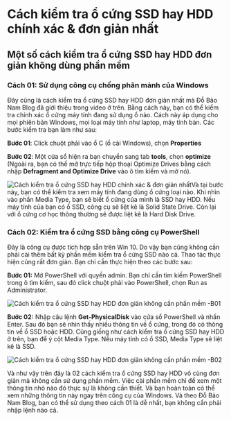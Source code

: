 # Cách kiểm tra ổ cứng SSD hay HDD chính xác & đơn giản nhất

## Một số cách kiểm tra ổ cứng SSD hay HDD đơn giản không dùng phần mềm

### Cách 01: Sử dụng công cụ chống phân mảnh của Windows

Đây cũng là cách kiểm tra ổ cứng SSD hay HDD đơn giản nhất mà Đỗ Bảo Nam Blog đã giới thiệu trong video ở trên. Bằng cách này, bạn có thể kiểm tra chính xác ổ cứng máy tính đang sử dụng ổ nào. Cách này áp dụng cho mọi phiên bản Windows, mọi loại máy tính như laptop, máy tính bàn. Các bước kiểm tra bạn làm như sau:

**Bước 01**: Click chuột phải vào ổ C (ổ cài Windows), chọn **Properties**

**Bước 02**: Một cửa sổ hiện ra bạn chuyển sang tab **tools**, chọn **optimize** (Ngoài ra, bạn có thể mở trực tiếp hộp thoại Optimize Drives bằng cách nhập **Defragment and Optimize Drive** vào ô tìm kiếm và mở nó).

![Cách kiểm tra ổ cứng SSD hay HDD chính xác & đơn giản nhất](https://dobaonamblog.com/wp-content/uploads/cach-kiem-tra-o-cung-ssd-hay-hdd-don-gian.jpg)Và tại bước này, bạn có thể kiểm tra xem máy tính đang dùng ổ cứng loại nào. Khi nhìn vào phần Media Type, bạn sẽ biết ổ cứng của mình là SSD hay HDD. Nếu máy tính của bạn có ổ SSD, công cụ sẽ liệt kê là Solid State Drive. Còn lại với ổ cứng cơ học thông thường sẽ được liệt kê là Hard Disk Drive.

### Cách 02: Kiểm tra ổ cứng SSD bằng công cụ PowerShell

Đây là công cụ được tích hợp sẵn trên Win 10. Do vậy bạn cũng không cần phải cài thêm bất kỳ phần mềm kiểm tra ổ cứng SSD nào cả. Thao tác thực hiện cũng rất đơn giản. Bạn chỉ cần thực hiện theo các bước sau:

**Bước 01:** Mở PowerShell với quyền admin. Bạn chỉ cần tìm kiếm PowerShell trong ô tìm kiếm, sau đó click chuột phải vào PowerShell, chọn Run as Administrator.

![Cách kiểm tra ổ cứng SSD hay HDD đơn giản không cần phần mềm -B01](https://dobaonamblog.com/wp-content/uploads/cach-kiem-tra-o-cung-ssd-hay-hdd-don-gian-c2.jpg)

**Bước 02:** Nhập câu lệnh **Get-PhysicalDisk** vào cửa sổ PowerShell và nhấn Enter. Sau đó bạn sẽ nhìn thấy nhiều thông tin về ổ cứng, trong đó có thông tin về ổ SSD hoặc HDD. Cũng giống như cách kiểm tra ổ cứng SSD hay HDD ở trên, bạn để ý cột Media Type. Nếu máy tính có ổ SSD, Media Type sẽ liệt kê là SSD.

![Cách kiểm tra ổ cứng SSD hay HDD đơn giản không cần phần mềm -B02](https://dobaonamblog.com/wp-content/uploads/cach-kiem-tra-o-cung-ssd-hay-hdd-don-gian-c2-b2.jpg)

Và như vậy trên đây là 02 cách kiểm tra ổ cứng SSD hay HDD vô cùng đơn giản mà không cần sử dụng phần mềm. Việc cài phần mềm chỉ để xem một thông tin nhỏ nào đó thực sự là không cần thiết. Và bạn hoàn toàn có thể xem những thông tin này ngay trên công cụ của Windows. Và theo Đỗ Bảo Nam Blog, bạn có thể sử dụng theo cách 01 là dễ nhất, bạn không cần phải nhập lệnh nào cả.